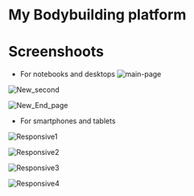 # My Bodybuilding platform

# Screenshoots
 * For notebooks and desktops
![main-page](https://user-images.githubusercontent.com/68081476/170846843-1f5bdad3-6a82-4b32-afe0-432709252106.png)

![New_second](https://user-images.githubusercontent.com/68081476/170846849-75a66490-b48d-4deb-becb-0a115fb0c2c0.png)

![New_End_page](https://user-images.githubusercontent.com/68081476/170846853-14dcf765-fccb-4586-a188-8602ba584e45.png)


* For smartphones and tablets

![Responsive1](https://user-images.githubusercontent.com/68081476/170846878-7b6d4f9a-3a27-4d27-a45a-35f1901b7dd2.png)

![Responsive2](https://user-images.githubusercontent.com/68081476/170846883-b6d8332f-1426-41b4-ac30-c11d49da9be5.png)

![Responsive3](https://user-images.githubusercontent.com/68081476/170846885-c5c3be71-b144-4875-a822-68d1c046eafa.png)

![Responsive4](https://user-images.githubusercontent.com/68081476/170846890-471d0573-4892-4a0f-a8fd-eaa86d7cc43c.png)
